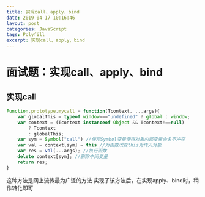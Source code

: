 ```yaml
---
title: 实现call、apply、bind
date: 2019-04-17 10:16:46
layout: post
categories: JavaScript
tags: Polyfill
excerpt: 实现call、apply、bind
---
```


# 面试题：实现call、apply、bind

## 实现call

```js
Function.prototype.mycall = function(Tcontext, ...args){
    var globalThis = typeof window==="undefined" ? global : window;
    var context = (Tcontext instanceof Object && Tcontext!==null)
        ? Tcontext
        : globalThis;
    var sym = Symbol("call") //使用Symbol变量使得对象内部变量命名不冲突
    var val = context[sym] = this //为函数改变this为传入对象
    var res = val(...args); //执行函数
    delete context[sym]; //删除中间变量
    return res;
}
```

这种方法是网上流传最为广泛的方法
实现了该方法后，在实现apply、bind时，稍作转化即可
